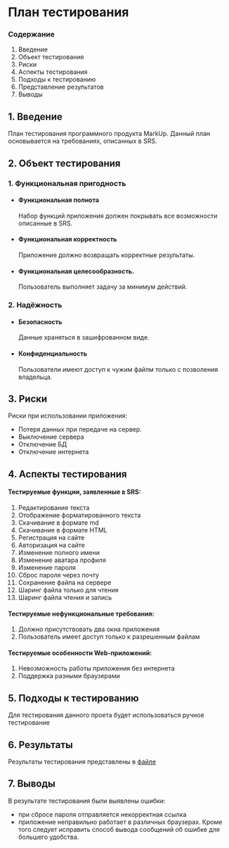 # План тестирования

### Содержание

1.  Введение
2.  Объект тестирования
3.  Риски
4.  Аспекты тестирования
5.  Подходы к тестированию
6.  Представление результатов
7.  Выводы

## 1. Введение
План тестирования программного продукта MarkUp. Данный план основывается на требованиях, описанных
в SRS.

## 2. Объект тестирования
### 1. Функциональная пригодность

-   #### Функциональная полнота

    Набор функций приложения должен покрывать все возможности описанные в SRS.
-   #### Функциональная корректность
 
    Приложение должно возвращать корректные результаты.
-   #### Функциональная целесообразность.
 
    Пользователь выполняет задачу за минимум действий.
    
### 2. Надёжность
  - #### Безопасность 
	 
     Данные храняться в зашифрованном виде.
- #### Конфиденциальность
 
    Пользователи имеют доступ к чужим файлм только с позволения владельца. 
    
## 3. Риски

Риски при использовании приложения:

-   Потеря данных при передаче на сервер.
-   Выключение сервера
-   Отключение БД
-   Отключение интернета

## 4. Аспекты тестирования

#### Тестируемые  функции, заявленные в SRS:  

1. Редактирование текста
2. Отображение форматированного текста 
3. Скачивание в формате md    
4. Скачивание в формате HTML    
5. Регистрация на сайте
6. Авторизация на сайте
7. Изменение полного имени
8. Изменение аватара профиля
9. Изменение пароля
10. Сброс пароля через почту
11. Сохранение файла на сервере
12. Шаринг файла только для чтения
13. Шаринг файла чтения и запись

#### Тестируемые  нефункциональные требования:
1. Должно присутствовать два окна приложения
2. Пользователь имеет доступ только к разрешенным файлам

#### Тестируемые особенности Web-приложений:
1. Невозможность работы приложения без интернета
2. Поддержка разными браузерами

## 5. Подходы к тестированию
Для тестирования данного проета будет использоваться ручное тестирование

## 6. Результаты
Результаты тестирования представлены в [файле](test_result.md)

## 7. Выводы
В результате тестирования были выявлены ошибки: 
* при сбросе пароля отправляется некорректная ссылка
* приложение неправильно работает в различных браузерах.
Кроме того следует исправить способ вывода сообщений об ошибке для большего удобства.